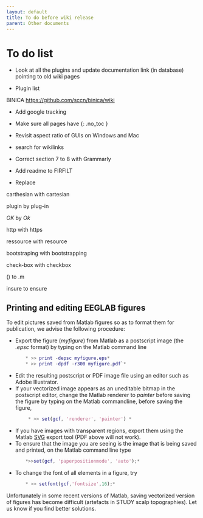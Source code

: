```yaml
---
layout: default
title: To do before wiki release
parent: Other documents
---
```


# To do list

- Look at all the plugins and update documentation link (in database) pointing to old wiki pages

- Plugin list

BINICA https://github.com/sccn/binica/wiki

- Add google tracking

- Make sure all pages have {: .no_toc }

- Revisit aspect ratio of GUIs on Windows and Mac

- search for wikilinks

- Correct section 7 to 8 with Grammarly

- Add readme to FIRFILT

- Replace

carthesian with cartesian

plugin by plug-in

*OK* by *Ok*

http with https

ressource with resource

bootstraping with bootstrapping

check-box with checkbox

() to .m

insure to ensure

Printing and editing EEGLAB figures
-----------------------------------

To edit pictures saved from Matlab figures so as to format them for
publication, we advise the following procedure:

-   Export the figure (*myfigure*) from Matlab as a postscript image
    (the *.epsc* format) by typing on the Matlab command line

``` matlab
       * >> print -depsc myfigure.eps*
       * >> print -dpdf -r300 myfigure.pdf`*

``` 

-   Edit the resulting postscript or PDF image file using an editor such
    as Adobe Illustrator.
-   If your vectorized image appears as an uneditable bitmap in the
    postscript editor, change the Matlab renderer to *painter* before
    saving the figure by typing on the Matlab commandline, before saving
    the figure,


``` matlab
        * >> set(gcf, 'renderer', 'painter') *

``` 

-   If you have images with transparent regions, export them using the
    Matlab
    [SVG](http://www.mathworks.com/matlabcentral/fileexchange/7401)
    export tool (PDF above will not work).
-   To ensure that the image you are seeing is the image that is being
    saved and printed, on the Matlab command line type


``` matlab
       *>>set(gcf, 'paperpositionmode', 'auto');*

``` 
-   To change the font of all elements in a figure, try

```matlab 
       * >> setfont(gcf,'fontsize',16);*

``` 

Unfortunately in some recent versions of Matlab, saving vectorized
version of figures has become difficult (artefacts in STUDY scalp
topographies). Let us know if you find better solutions.

